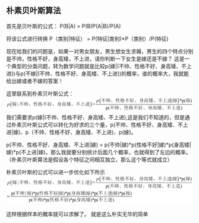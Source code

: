 ## 朴素贝叶斯算法

首先是贝叶斯的公式： P(B|A) = P(B)P(A|B)/P(A)

将该公式进行转换 P（类别|特征） = P(特征|类别)×P（类别）/P(特征)

现在给我们的问题是，如果一对男女朋友，男生想女生求婚，男生的四个特点分别是不帅，性格不好，身高矮，不上进，请你判断一下女生是嫁还是不嫁？
这是一个典型的分类问题，转为数学问题就是比较p(嫁|(不帅、性格不好、身高矮、不上进))与p(不嫁|(不帅、性格不好、身高矮、不上进))的概率，谁的概率大，我就能给出嫁或者不嫁的答案！

这里联系到朴素贝叶斯公式：
![对标朴素贝叶斯](fig/p嫁.png)
我们需要求p(嫁|(不帅、性格不好、身高矮、不上进),这是我们不知道的，但是通过朴素贝叶斯公式可以转化为好求的三个量，p(不帅、性格不好、身高矮、不上进|嫁)、p（不帅、性格不好、身高矮、不上进)、p(嫁)。

p(不帅、性格不好、身高矮、不上进|嫁) = p(不帅|嫁)*p(性格不好|嫁)*p(身高矮|嫁)*p(不上进|嫁)，那么我就要分别统计后面几个概率，也就得到了左边的概率。
（朴素贝叶斯算法是假设各个特征之间相互独立，那么这个等式就成立）

朴素贝叶斯的公式可以进一步优化如下所示
![朴素贝叶斯进一步](fig/.png)

这样根据样本的概率就可以求解了。
就是这么朴实无华的简单